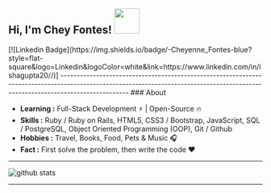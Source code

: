 <h2> Hi, I'm Chey Fontes! <img src="https://media.giphy.com/media/mGcNjsfWAjY5AEZNw6/giphy.gif" width="50"></h2>
[![Linkedin Badge](https://img.shields.io/badge/-Cheyenne_Fontes-blue?style=flat-square&logo=Linkedin&logoColor=white&link=https://www.linkedin.com/in/ishagupta20//)]
---------------------------------------------------------------------------------------------------------------------------------------------------------------------------------
### About

-  **Learning :** Full-Stack Development :zap: | Open-Source :fire:	
-  **Skills :** Ruby / Ruby on Rails, HTML5, CSS3 / Bootstrap, JavaScript, SQL / PostgreSQL, Object Oriented Programming (OOP), Git / Github
-  **Hobbies :** Travel, Books, Food, Pets & Music :headphones:
-  **Fact :** First solve the problem, then write the code :heart: 

---------------------------------------------------------------------------------------------------------------------------------------------------------------------------------

![github stats](https://github-readme-stats.vercel.app/api?username=cheyennefontes&show_icons=true)

---------------------------------------------------------------------------------------------------------------------------------------------------------------------------------


